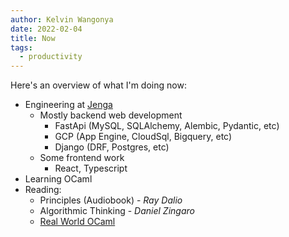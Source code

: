 ```yaml
---
author: Kelvin Wangonya
date: 2022-02-04
title: Now
tags:
  - productivity
---
```


Here's an overview of what I'm doing now:

- Engineering at [Jenga](https://www.jenga-agency.com/)
  - Mostly backend web development
    - FastApi (MySQL, SQLAlchemy, Alembic, Pydantic, etc)
    - GCP (App Engine, CloudSql, Bigquery, etc)
    - Django (DRF, Postgres, etc)
  - Some frontend work
    - React, Typescript
- Learning OCaml
- Reading:
  - Principles (Audiobook) - _Ray Dalio_
  - Algorithmic Thinking - _Daniel Zingaro_
  - [Real World OCaml](https://dev.realworldocaml.org/index.html)
